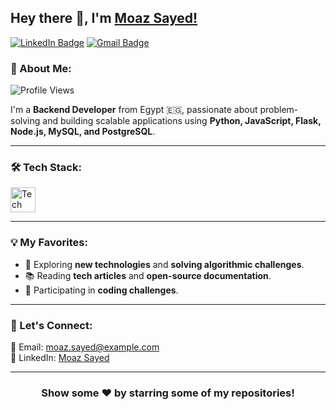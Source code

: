 ## Hey there 👋, I'm [Moaz Sayed!](https://github.com/moaz)

[![LinkedIn Badge](https://img.shields.io/badge/-LinkedIn-0e76a8?style=flat-square&logo=Linkedin&logoColor=white)](https://linkedin.com/in/moaz-sayed)
[![Gmail Badge](https://img.shields.io/badge/-Gmail-D14836?style=flat-square&logo=Gmail&logoColor=white)](mailto:moaz.sayed@example.com)

### 🚀 About Me:
<p align="left"> <img src="https://komarev.com/ghpvc/?username=moaz&label=Profile%20views&color=0e75b6&style=flat" alt="Profile Views" /> </p>

I'm a **Backend Developer** from Egypt 🇪🇬, passionate about problem-solving and building scalable applications using **Python, JavaScript, Flask, Node.js, MySQL, and PostgreSQL**.

---

### 🛠 Tech Stack:
<p align="left">
  <img src="https://skillicons.dev/icons?i=python,flask,fastapi,js,ts,nodejs,express,mysql,postgres,mongodb,docker,git,linux" height="40" alt="Tech Stack" />
</p>

---



### 💡 My Favorites:
- 🚀 Exploring **new technologies** and **solving algorithmic challenges**.
- 📚 Reading **tech articles** and **open-source documentation**.
- 🎯 Participating in **coding challenges**.

---

### 💬 Let's Connect:
📧 Email: [moaz.sayed@example.com](mailto:moaz.sayed@example.com)  
💼 LinkedIn: [Moaz Sayed](https://linkedin.com/in/moaz-sayed)  

---

<div align="center">

### Show some ❤️ by starring some of my repositories!

</div>
